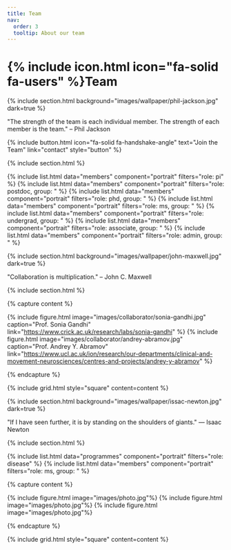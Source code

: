 ```yaml
---
title: Team
nav:
  order: 3
  tooltip: About our team
---
```


# {% include icon.html icon="fa-solid fa-users" %}Team

{% include section.html background="images/wallpaper/phil-jackson.jpg" dark=true %}

"The strength of the team is each individual member. The strength of each member is the team." – Phil Jackson

{% include button.html icon="fa-solid fa-handshake-angle" text="Join the Team" link="contact" style="button" %}

{% include section.html %}

{% include list.html data="members" component="portrait" filters="role: pi" %}
{% include list.html data="members" component="portrait" filters="role: postdoc, group: " %}
{% include list.html data="members" component="portrait" filters="role: phd, group: " %}
{% include list.html data="members" component="portrait" filters="role: ms, group: " %}
{% include list.html data="members" component="portrait" filters="role: undergrad, group: " %}
{% include list.html data="members" component="portrait" filters="role: associate, group: " %}
{% include list.html data="members" component="portrait" filters="role: admin, group: " %}

{% include section.html background="images/wallpaper/john-maxwell.jpg" dark=true %}

"Collaboration is multiplication." – John C. Maxwell

{% include section.html %}

{% capture content %}

{% include figure.html image="images/collaborator/sonia-gandhi.jpg" caption="Prof. Sonia Gandhi" link="https://www.crick.ac.uk/research/labs/sonia-gandhi" %}
{% include figure.html image="images/collaborator/andrey-abramov.jpg" caption="Prof. Andrey Y. Abramov" link="https://www.ucl.ac.uk/ion/research/our-departments/clinical-and-movement-neurosciences/centres-and-projects/andrey-y-abramov" %}

{% endcapture %}

{% include grid.html style="square" content=content %}

{% include section.html background="images/wallpaper/issac-newton.jpg" dark=true %}

"If I have seen further, it is by standing on the shoulders of giants." — Isaac Newton

{% include section.html %}

{% include list.html data="programmes" component="portrait" filters="role: disease" %}
{% include list.html data="members" component="portrait" filters="role: ms, group: " %}

{% capture content %}

{% include figure.html image="images/photo.jpg"%}
{% include figure.html image="images/photo.jpg"%}
{% include figure.html image="images/photo.jpg"%}

{% endcapture %}

{% include grid.html style="square" content=content %}
